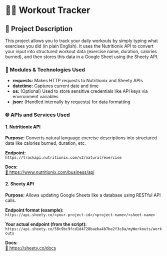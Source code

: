 # 🏋️‍♂️ Workout Tracker
<h2>📌 Project Description</h2>
<p>This project allows you to track your daily workouts by simply typing what exercises you did (in plain English). It uses the Nutritionix API to convert your input into structured workout data (exercise name, duration, calories burned), and then stores this data in a Google Sheet using the Sheety API.</p>
<h3>🔧 Modules & Technologies Used</h3>
<ul>
  <li><strong>requests:</strong>	Makes HTTP requests to Nutritionix and Sheety APIs</li>
  <li><strong>datetime:</strong>	Captures current date and time</li>
  <li><strong>os:</strong>	(Optional) Used to store sensitive credentials like API keys via environment variables</li>
  <li><strong>json:</strong> (Handled internally by requests) for data formatting</li>
</ul>
<h3>🌐 APIs and Services Used</h3>
<h4>1. Nutritionix API</h4>
<p><strong>Purpose:</strong> Converts natural language exercise descriptions into structured data like calories burned, duration, etc.</p>
<p><strong>Endpoint:</strong><br>
  <code>https://trackapi.nutritionix.com/v2/natural/exercise</code>
</p>
<p><strong>Docs:</strong><br>
  <a href="https://www.nutritionix.com/business/api" target="_blank">🔗 https://www.nutritionix.com/business/api</a>
</p>
<h4>2. Sheety API</h4>
<p><strong>Purpose:</strong> Allows updating Google Sheets like a database using RESTful API calls.</p>
<p><strong>Endpoint format (example):</strong><br>
  <code>https://api.sheety.co/&lt;your-project-id&gt;/&lt;project-name&gt;/&lt;sheet-name&gt;</code>
</p>
<p><strong>Your actual endpoint (from the script):</strong><br>
  <code>https://api.sheety.co/58c9bc9fcd1d4728baeba4b7be2f3c8a/myWorkouts/workouts</code>
</p>
<p><strong>Docs:</strong><br>
  <a href="https://sheety.co/docs" target="_blank">🔗 https://sheety.co/docs</a>
</p>

